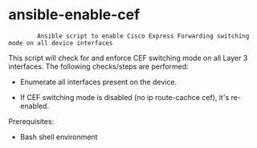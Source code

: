 # ansible-enable-cef
            Ansible script to enable Cisco Express Forwarding switching mode on all device interfaces

This script will check for and enforce CEF switching mode on all Layer 3 interfaces. The following checks/steps are performed:

-   Enumerate all interfaces present on the device.

-   If CEF switching mode is disabled (no ip route-cachce cef), it's re-enabled.


Prerequisites:

-   Bash shell environment

